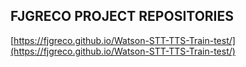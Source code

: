 ## FJGRECO PROJECT REPOSITORIES

[https://fjgreco.github.io/Watson-STT-TTS-Train-test/](https://fjgreco.github.io/Watson-STT-TTS-Train-test/)
